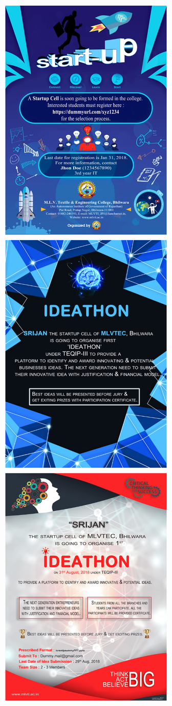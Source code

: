 ![Poster 1](https://github.com/Rajs0ni/Graphics-and-Me/blob/master/Posters/Poster-1.jpg)  


![Poster 2](https://github.com/Rajs0ni/Graphics-and-Me/blob/master/Posters/Poster-2.jpg)  


![Poster 3](https://github.com/Rajs0ni/Graphics-and-Me/blob/master/Posters/Poster-3.jpg)  
